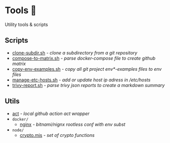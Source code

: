 # Tools :wrench:

Utility tools & scripts

## Scripts

- [clone-subdir.sh](./scripts/clone-subdir.sh) *- clone a subdirectory from a git repository*
- [compose-to-matrix.sh](./scripts/compose-to-matrix.sh) *- parse docker-compose file to create github matrix*
- [copy-env-examples.sh](./scripts/copy-env-examples.sh) *- copy all git project env\*-examples files to env files*
- [manage-etc-hosts.sh](./scripts/manage-etc-hosts.sh) *- add or update host ip adress in /etc/hosts*
- [trivy-report.sh](./scripts/trivy-report.sh) *- parse trivy json reports to create a markdown summary*

## Utils

- [act](https://github.com/nektos/act) *- local github action act wrapper*
- `docker/`
  - [nginx](./docker/nginx/Dockerfile) *- bitnami/nignx rootless conf with env subst*
- `node/`
  - [crypto.mjs](./node/crypto.mjs) *- set of crypto functions*